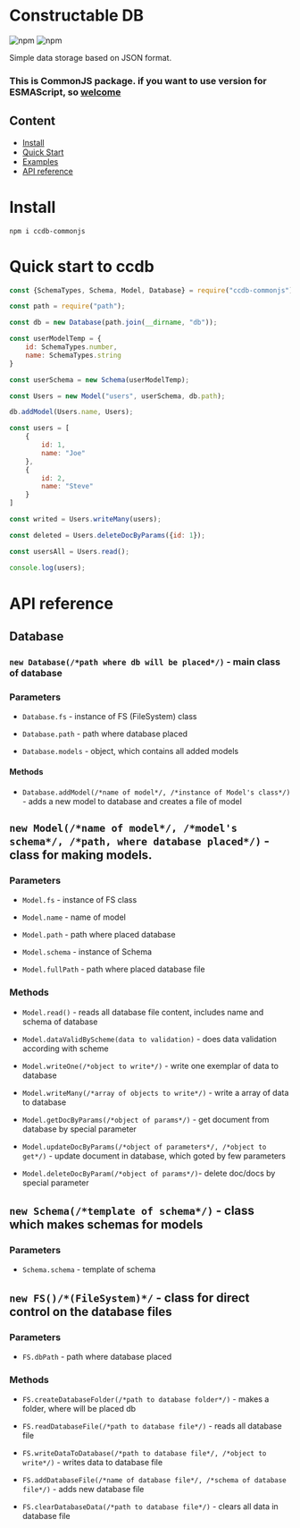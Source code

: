 # **C**onstru**c**table DB

![npm](https://img.shields.io/npm/dt/ccdb-commonjs)
![npm](https://img.shields.io/npm/v/ccdb-commonjs)

Simple data storage based on JSON format.

### This is CommonJS package. if you want to use version for ESMAScript, so [welcome](https://github.com/denkisil/ccdb)

## Content
- [Install](#install)
- [Quick Start](#quick-start-to-ccdb)
- [Examples](#examples)
- [API reference](#api-reference)

# Install
```
npm i ccdb-commonjs
```

# Quick start to ccdb
```js 
const {SchemaTypes, Schema, Model, Database} = require("ccdb-commonjs");

const path = require("path");

const db = new Database(path.join(__dirname, "db"));

const userModelTemp = {
	id: SchemaTypes.number,
	name: SchemaTypes.string
}

const userSchema = new Schema(userModelTemp);

const Users = new Model("users", userSchema, db.path);

db.addModel(Users.name, Users);

const users = [
	{
		id: 1,
		name: "Joe"
	},
	{
		id: 2,
		name: "Steve"
	}
]

const writed = Users.writeMany(users);

const deleted = Users.deleteDocByParams({id: 1});

const usersAll = Users.read();

console.log(users);

```

# API reference

## Database

### `new Database(/*path where db will be placed*/)` - main class of database

### Parameters
- `Database.fs` - instance of FS (FileSystem) class

- `Database.path` - path where database placed

- `Database.models` - object, which contains all added models

#### Methods
- `Database.addModel(/*name of model*/, /*instance of Model's class*/)` - adds a new model to database and creates a file of model


## `new Model(/*name of model*/, /*model's schema*/, /*path, where database placed*/)` - class for making models.

### Parameters
- `Model.fs` - instance of FS class

- `Model.name` - name of model

- `Model.path` - path where placed database

- `Model.schema` - instance of Schema

- `Model.fullPath` - path where placed database file

### Methods

- `Model.read()` - reads all database file content, includes name and schema of database

- `Model.dataValidByScheme(data to validation)` - does data validation according with scheme

- `Model.writeOne(/*object to write*/)` - write one exemplar of data to database

- `Model.writeMany(/*array of objects to write*/)` - write a array of data to database

- `Model.getDocByParams(/*object of params*/)` - get document from database by special parameter

- `Model.updateDocByParams(/*object of parameters*/, /*object to get*/)` - update document in database, which goted by few parameters

- `Model.deleteDocByParam(/*object of params*/)`-  delete doc/docs by special parameter


## `new Schema(/*template of schema*/)` - class which makes schemas for models

### Parameters

- `Schema.schema` - template of schema


## `new FS()/*(FileSystem)*/` - class for direct control on the database files

### Parameters

- `FS.dbPath` - path where database placed

### Methods

- `FS.createDatabaseFolder(/*path to database folder*/)` - makes a folder, where will be placed db

- `FS.readDatabaseFile(/*path to database file*/)` - reads all database file

- `FS.writeDataToDatabase(/*path to database file*/, /*object to write*/)` - writes data to database file

- `FS.addDatabaseFile(/*name of database file*/, /*schema of database file*/)` - adds new database file

- `FS.clearDatabaseData(/*path to database file*/)` - clears all data in database file
